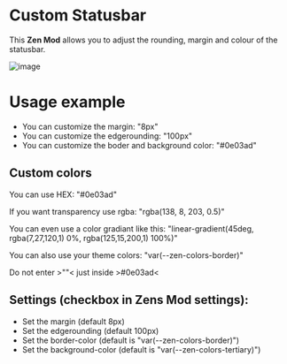 # Custom Statusbar

This **Zen Mod** allows you to adjust the rounding, margin and colour of the statusbar.

![image]()

# Usage example
  - You can customize the margin: "8px"
  - You can customize the edgerounding: "100px"
  - You can customize the boder and background color: "#0e03ad"

## Custom colors
You can use HEX: "#0e03ad"

If you want transparency use rgba: "rgba(138, 8, 203, 0.5)"

You can even use a color gradiant like this: "linear-gradient(45deg, rgba(7,27,120,1) 0%, rgba(125,15,200,1) 100%)"

You can also use your theme colors: "var(--zen-colors-border)"

Do not enter >""< just inside >#0e03ad<

## Settings (checkbox in Zens Mod settings):
  - Set the margin (default 8px)
  - Set the edgerounding (default 100px)
  - Set the border-color (default is "var(--zen-colors-border)")
  - Set the background-color (default is "var(--zen-colors-tertiary)")
